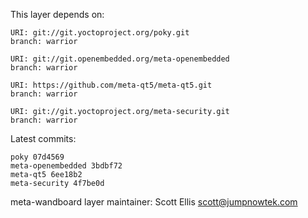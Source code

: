 This layer depends on:

    URI: git://git.yoctoproject.org/poky.git
    branch: warrior

    URI: git://git.openembedded.org/meta-openembedded
    branch: warrior

    URI: https://github.com/meta-qt5/meta-qt5.git
    branch: warrior

    URI: git://git.yoctoproject.org/meta-security.git
    branch: warrior

Latest commits:

    poky 07d4569
    meta-openembedded 3bdbf72
    meta-qt5 6ee18b2
    meta-security 4f7be0d

meta-wandboard layer maintainer: Scott Ellis <scott@jumpnowtek.com>
